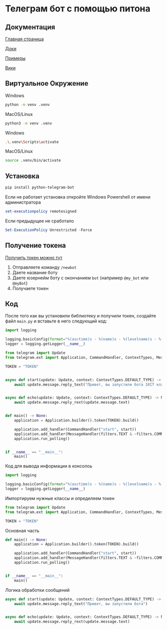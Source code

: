 # Телеграм бот с помощью питона

## Документация

[Главная страница](https://python-telegram-bot.org/)

[Доки](https://docs.python-telegram-bot.org/en/v20.1/)

[Примеры](https://docs.python-telegram-bot.org/en/v20.1/examples.html)

[Вики](https://github.com/python-telegram-bot/python-telegram-bot/wiki)

## Виртуальное Окружение

Windows
```bash
python -m venv .venv
```

MacOS/Linux
```bash
python3 -m venv .venv
```

Windows
```bash
.\.venv\Scripts\activate
```

MacOS/Linux
```bash
source .venv/bin/activate
```

## Установка

```bash
pip install python-telegram-bot
```

Если не работает установка откройте Windows Powershell от имени администратора
```powershell
set-executionpolicy remotesigned
```

Если предыдущее не сработало
```powershell
Set-ExecutionPolicy Unrestricted -Force
```

## Получение токена

[Получить токен можно тут](https://t.me/BotFather)

1. Отправляете команду `/newbot`
1. Даете название боту
1. Даете юзернейм боту с окончанием `bot` (например `@my_bot` или `@myBot`)
1. Получаете токен

## Код

После того как вы установили библиотеку и получили токен, создайте файл `main.py` и вставьте в него следующий код:

```python
import logging

logging.basicConfig(format="%(asctime)s - %(name)s - %(levelname)s - %(message)s", level=logging.INFO)
logger = logging.getLogger(__name__)

from telegram import Update
from telegram.ext import Application, CommandHandler, ContextTypes, MessageHandler, filters

TOKEN = "TOKEN"


async def start(update: Update, context: ContextTypes.DEFAULT_TYPE) -> None:
    await update.message.reply_text("Привет, вы запустили бота 10IT класса")


async def echo(update: Update, context: ContextTypes.DEFAULT_TYPE) -> None:
    await update.message.reply_rext(update.message.text)


def main() -> None:
    application = Application.builder().token(TOKEN).build()

    application.add_handler(CommandHandler("start", start))
    application.add_handler(MessageHandler(filters.TEXT & ~filters.COMMAND, echo))
    application.run_polling()


if __name__ == "__main__":
    main()
```

Код для вывода информации в консолоь
```python
import logging

logging.basicConfig(format="%(asctime)s - %(name)s - %(levelname)s - %(message)s", level=logging.INFO)
logger = logging.getLogger(__name__)
```

Импортируем нужные классы и определяем токен

```python
from telegram import Update
from telegram.ext import Application, CommandHandler, ContextTypes, MessageHandler, filters

TOKEN = "TOKEN"
```

Основная часть
```python
def main() -> None:
    application = Application.builder().token(TOKEN).build()

    application.add_handler(CommandHandler("start", start))
    application.add_handler(MessageHandler(filters.TEXT & ~filters.COMMAND, echo))
    application.run_polling()


if __name__ == "__main__":
    main()
```

Логика обработки сообщений
```python
async def start(update: Update, context: ContextTypes.DEFAULT_TYPE) -> None:
    await update.message.reply_text("Привет, вы запустили бота")


async def echo(update: Update, context: ContextTypes.DEFAULT_TYPE) -> None:
    await update.message.reply_rext(update.message.text)
```
